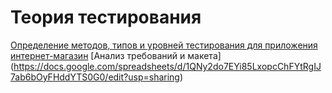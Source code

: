 # Теория тестирования

[Определение методов, типов и уровней тестирования для приложения интернет-магазин](https://docs.google.com/spreadsheets/d/1BAL_cxfu-kkKLse3jv6w8tePtxwqEU1X_OCLxPnCe_w/edit?usp=sharing)
[Анализ требований и макета] (https://docs.google.com/spreadsheets/d/1QNy2do7EYi85LxopcChFYtRgIJ7ab6bOyFHddYTS0G0/edit?usp=sharing)
